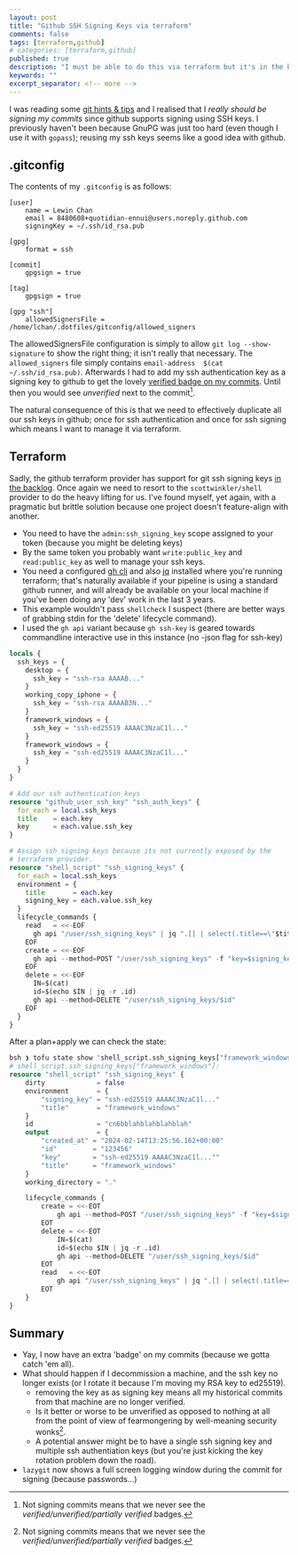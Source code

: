 ```yaml
---
layout: post
title: "Github SSH Signing Keys via terraform"
comments: false
tags: [terraform,github]
# categories: [terraform,github]
published: true
description: "I must be able to do this via terraform but it's in the backlog"
keywords: ""
excerpt_separator: <!-- more -->
---
```


I was reading some [git hints & tips](https://blog.gitbutler.com/git-tips-and-tricks/) and I realised that I _really should be signing my commits_ since github supports signing using SSH keys. I previously haven't been because GnuPG was just too hard (even though I use it with `gopass`); reusing my ssh keys seems like a good idea with github.

<!-- more -->

## .gitconfig

The contents of my `.gitconfig` is as follows:

```
[user]
	name = Lewin Chan
	email = 8480608+quotidian-ennui@users.noreply.github.com
	signingKey = ~/.ssh/id_rsa.pub

[gpg]
	format = ssh

[commit]
	gpgsign = true

[tag]
	gpgsign = true

[gpg "ssh"]
	allowedSignersFile = /home/lchan/.dotfiles/gitconfig/allowed_signers
```

The allowedSignersFile configuration is simply to allow `git log --show-signature` to show the right thing; it isn't really that necessary. The `allowed_signers` file simply contains `email-address  $(cat ~/.ssh/id_rsa.pub)`. Afterwards I had to add my ssh authentication key as a signing key to github to get the lovely [verified badge on my commits](https://github.com/quotidian-ennui/ubuntu-dpm/commit/417c7a2ccc3997bd47dc519109be31fb971320ac). Until then you would see _unverified_ next to the commit[^1].

The natural consequence of this is that we need to effectively duplicate all our ssh keys in github; once for ssh authentication and once for ssh signing which means I want to manage it via terraform.

## Terraform

Sadly, the github terraform provider has support for git ssh signing keys [in the backlog](https://github.com/integrations/terraform-provider-github/issues/1917). Once again we need to resort to the `scottwinkler/shell` provider to do the heavy lifting for us. I've found myself, yet again, with a pragmatic but brittle solution because one project doesn't feature-align with another.

- You need to have the `admin:ssh_signing_key` scope assigned to your token (because you might be deleting keys)
- By the same token you probably want `write:public_key` and `read:public_key` as well to manage your ssh keys.
- You need a configured [gh cli](https://github.com/cli/cli) and also [jq](https://github.com/jqlang/jq) installed where you're running terraform; that's naturally available if your pipeline is using a standard github runner, and will already be available on your local machine if you've been doing any 'dev' work in the last 3 years.
- This example wouldn't pass `shellcheck` I suspect (there are better ways of grabbing stdin for the 'delete' lifecycle command).
- I used the `gh api` variant because `gh ssh-key` is geared towards commandline interactive use in this instance (no -json flag for ssh-key)

```terraform
locals {
  ssh_keys = {
    desktop = {
      ssh_key = "ssh-rsa AAAAB..."
    }
    working_copy_iphone = {
      ssh_key = "ssh-rsa AAAAB3N..."
    }
    framework_windows = {
      ssh_key = "ssh-ed25519 AAAAC3NzaC1l..."
    }
    framework_windows = {
      ssh_key = "ssh-ed25519 AAAAC3NzaC1l..."
    }
  }
}

# Add our ssh authentication keys
resource "github_user_ssh_key" "ssh_auth_keys" {
  for_each = local.ssh_keys
  title    = each.key
  key      = each.value.ssh_key
}

# Assign ssh signing keys because its not currently exposed by the
# terraform provider.
resource "shell_script" "ssh_signing_keys" {
  for_each = local.ssh_keys
  environment = {
    title       = each.key
    signing_key = each.value.ssh_key
  }
  lifecycle_commands {
    read   = <<-EOF
      gh api "/user/ssh_signing_keys" | jq ".[] | select(.title==\"$title\")"
    EOF
    create = <<-EOF
      gh api --method=POST "/user/ssh_signing_keys" -f "key=$signing_key" -f "title=$title"
    EOF
    delete = <<-EOF
      IN=$(cat)
      id=$(echo $IN | jq -r .id)
      gh api --method=DELETE "/user/ssh_signing_keys/$id"
    EOF
  }
}
```

After a plan+apply we can check the state:

```terraform
bsh ❯ tofu state show 'shell_script.ssh_signing_keys["framework_windows"]'
# shell_script.ssh_signing_keys["framework_windows"]:
resource "shell_script" "ssh_signing_keys" {
    dirty             = false
    environment       = {
        "signing_key" = "ssh-ed25519 AAAAC3NzaC1l..."
        "title"       = "framework_windows"
    }
    id                = "cn6bblahblahblahblah"
    output            = {
        "created_at" = "2024-02-14T13:25:56.162+00:00"
        "id"         = "123456"
        "key"        = "ssh-ed25519 AAAAC3NzaC1l...""
        "title"      = "framework_windows"
    }
    working_directory = "."

    lifecycle_commands {
        create = <<-EOT
            gh api --method=POST "/user/ssh_signing_keys" -f "key=$signing_key" -f "title=$title"
        EOT
        delete = <<-EOT
            IN=$(cat)
            id=$(echo $IN | jq -r .id)
            gh api --method=DELETE "/user/ssh_signing_keys/$id"
        EOT
        read   = <<-EOT
            gh api "/user/ssh_signing_keys" | jq ".[] | select(.title==\"$title\")"
        EOT
    }
}
```

## Summary

- Yay, I now have an extra 'badge' on my commits (because we gotta catch 'em all).
- What should happen if I decommission a machine, and the ssh key no longer exists (or I rotate it because I'm moving my RSA key to ed25519).
  - removing the key as as signing key means all my historical commits from that machine are no longer verified.
  - Is it better or worse to be unverified as opposed to nothing at all from the point of view of fearmongering by well-meaning security wonks[^1].
  - A potential answer might be to have a single ssh signing key and multiple ssh authentiation keys (but you're just kicking the key rotation problem down the road).
- `lazygit` now shows a full screen logging window during the commit for signing (because passwords...)

[^1]: Not signing commits means that we never see the _verified/unverified/partially verified_ badges.
